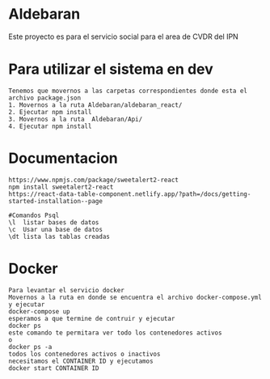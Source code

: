 # Aldebaran
Este proyecto es para el servicio social para el area de CVDR del IPN
# Para utilizar el sistema en dev
    Tenemos que movernos a las carpetas correspondientes donde esta el archivo package.json
    1. Movernos a la ruta Aldebaran/aldebaran_react/
    2. Ejecutar npm install 
    3. Movernos a la ruta  Aldebaran/Api/
    4. Ejecutar npm install 

# Documentacion
    https://www.npmjs.com/package/sweetalert2-react
    npm install sweetalert2-react
    https://react-data-table-component.netlify.app/?path=/docs/getting-started-installation--page

    #Comandos Psql
    \l  listar bases de datos
    \c  Usar una base de datos
    \dt lista las tablas creadas


# Docker
    Para levantar el servicio docker 
    Movernos a la ruta en donde se encuentra el archivo docker-compose.yml
    y ejecutar
    docker-compose up
    esperamos a que termine de contruir y ejecutar
    docker ps 
    este comando te permitara ver todo los contenedores activos
    o
    docker ps -a 
    todos los contenedores activos o inactivos
    necesitamos el CONTAINER ID y ejecutamos
    docker start CONTAINER ID






